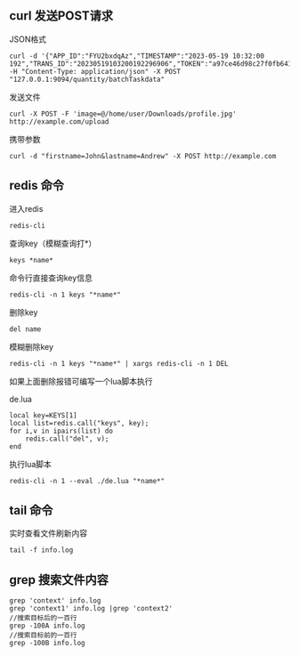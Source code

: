 ## curl 发送POST请求

JSON格式

```
curl -d '{"APP_ID":"FYU2bxdqAz","TIMESTAMP":"2023-05-19 10:32:00 192","TRANS_ID":"20230519103200192296906","TOKEN":"a97ce46d98c27f0fb641b7e33a0acf5e"}' -H "Content-Type: application/json" -X POST "127.0.0.1:9094/quantity/batchTaskdata"
```

发送文件

```
curl -X POST -F 'image=@/home/user/Downloads/profile.jpg' http://example.com/upload
```

携带参数

```
curl -d "firstname=John&lastname=Andrew" -X POST http://example.com
```

## redis 命令

进入redis

```
redis-cli
```

查询key（模糊查询打*）

```
keys *name*
```

命令行直接查询key信息

```
redis-cli -n 1 keys "*name*"
```

删除key

```
del name
```

模糊删除key

```
redis-cli -n 1 keys "*name*" | xargs redis-cli -n 1 DEL
```

如果上面删除报错可编写一个lua脚本执行

de.lua

```
local key=KEYS[1]
local list=redis.call("keys", key);
for i,v in ipairs(list) do
    redis.call("del", v);
end
```

执行lua脚本

```
redis-cli -n 1 --eval ./de.lua "*name*"
```

## tail 命令

实时查看文件刷新内容

```
tail -f info.log
```



## grep 搜索文件内容

```
grep 'context' info.log
grep 'context1' info.log |grep 'context2'
//搜索目标后的一百行
grep -100A info.log   
//搜索目标前的一百行
grep -100B info.log   
```

